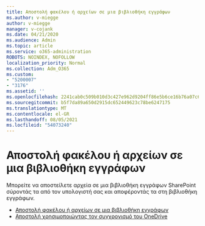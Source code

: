 ```yaml
---
title: Αποστολή φακέλου ή αρχείων σε μια βιβλιοθήκη εγγράφων
ms.author: v-miegge
author: v-miegge
manager: v-cojank
ms.date: 04/21/2020
ms.audience: Admin
ms.topic: article
ms.service: o365-administration
ROBOTS: NOINDEX, NOFOLLOW
localization_priority: Normal
ms.collection: Adm_O365
ms.custom:
- "5200007"
- "3176"
ms.assetid: ''
ms.openlocfilehash: 2241cab0c509b010d3c427e962d9204ff86e5b6ce16b76a07c6c2b6b60485b18
ms.sourcegitcommit: b5f7da89a650d2915dc652449623c78be6247175
ms.translationtype: MT
ms.contentlocale: el-GR
ms.lasthandoff: 08/05/2021
ms.locfileid: "54073240"
---
```

# <a name="upload-a-folder-or-files-to-a-document-library"></a>Αποστολή φακέλου ή αρχείων σε μια βιβλιοθήκη εγγράφων

Μπορείτε να αποστείλετε αρχεία σε μια βιβλιοθήκη εγγράφων SharePoint σύροντάς τα από τον υπολογιστή σας και αποφέροντάς τα στη βιβλιοθήκη εγγράφων.

* [Αποστολή φακέλου ή αρχείων σε μια βιβλιοθήκη εγγράφων](https://support.office.com/article/upload-a-folder-or-files-to-a-document-library-eb18fcba-c953-4d45-8d90-8da66edeacdb)
* [Αποστολή χρησιμοποιώντας τον συγχρονισμό του OneDrive](https://support.office.com/article/sync-files-with-onedrive-in-windows-615391c4-2bd3-4aae-a42a-858262e42a49)